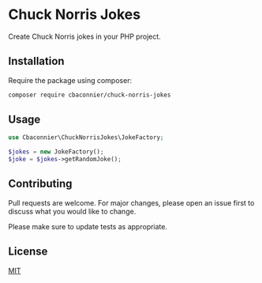 # Chuck Norris Jokes

Create Chuck Norris jokes in your PHP project.

## Installation

Require the package using composer:

```bash
composer require cbaconnier/chuck-norris-jokes
```

## Usage

```php
use Cbaconnier\ChuckNorrisJokes\JokeFactory;

$jokes = new JokeFactory();
$joke = $jokes->getRandomJoke();
```

## Contributing
Pull requests are welcome. For major changes, please open an issue first to discuss what you would like to change.

Please make sure to update tests as appropriate.

## License
[MIT](./LICENSE.md)
